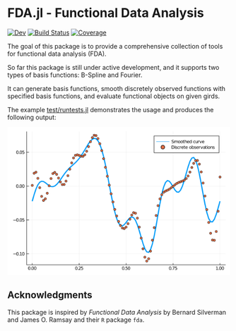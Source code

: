 # FDA.jl - Functional Data Analysis

[![Dev](https://img.shields.io/badge/docs-dev-blue.svg)](https://xieyj17.github.io/FDA.jl/dev)
[![Build Status](https://travis-ci.com/xieyj17/FDA.jl.svg?branch=master)](https://travis-ci.com/xieyj17/FDA.jl)
[![Coverage](https://codecov.io/gh/xieyj17/FDA.jl/branch/master/graph/badge.svg)](https://codecov.io/gh/xieyj17/FDA.jl)


The goal of this package is to provide a comprehensive collection of tools for functional data analysis (FDA).

So far this package is still under active development, and it supports two types of basis functions: B-Spline and Fourier.

It can generate basis functions, smooth discretely observed functions with specified basis functions, and evaluate functional objects on given girds.


The example [test/runtests.jl](test/runtests.jl) demonstrates the usage and produces the following output:

![results](test/sample.png)


## Acknowledgments

This package is inspired by *Functional Data Analysis* by Bernard Silverman and James O. Ramsay and their `R` package `fda`.
